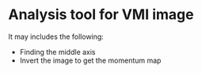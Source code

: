 # Analysis tool for VMI image

It may includes the following:

- Finding the middle axis
- Invert the image to get the momentum map

